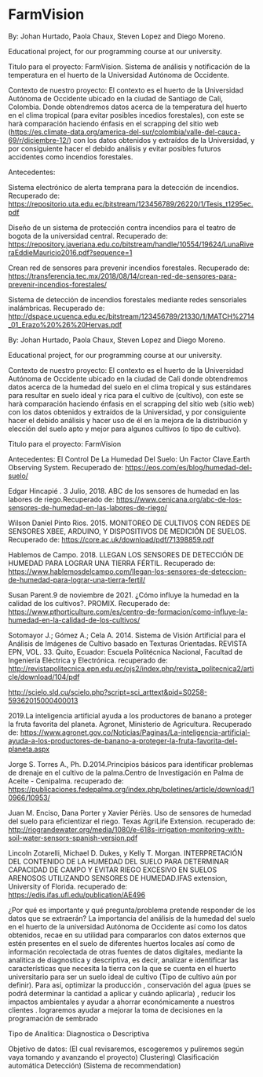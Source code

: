# FarmVision

By: Johan Hurtado, Paola Chaux, Steven Lopez and Diego Moreno.

Educational project, for our programming course at our university.

Titulo para el proyecto:
FarmVision.
Sistema de análisis y notificación de la temperatura en el huerto de la Universidad Autónoma de Occidente.


Contexto de nuestro proyecto: 
El contexto es el huerto de la Universidad Autónoma de Occidente ubicado en la ciudad de Santiago de Cali, Colombia. Donde obtendremos datos acerca de la temperatura del huerto en el clima tropical (para evitar posibles incedios forestales), con este se harà comparación haciendo énfasis en el scrapping del sitio web (https://es.climate-data.org/america-del-sur/colombia/valle-del-cauca-69/r/diciembre-12/) con los datos obtenidos y extraídos de la Universidad, y por consiguiente hacer el debido análisis y evitar posibles futuros accidentes como incendios forestales.

Antecedentes:

Sistema electrónico de alerta temprana para la detección de incendios. Recuperado de: https://repositorio.uta.edu.ec/bitstream/123456789/26220/1/Tesis_t1295ec.pdf

Diseño de un sistema de protección contra incendios para el teatro de bogota de la universidad central. Recuperado de: https://repository.javeriana.edu.co/bitstream/handle/10554/19624/LunaRiveraEddieMauricio2016.pdf?sequence=1

Crean red de sensores para prevenir incendios forestales. Recuperado de: https://transferencia.tec.mx/2018/08/14/crean-red-de-sensores-para-prevenir-incendios-forestales/

Sistema de detección de incendios forestales mediante redes sensoriales inalámbricas. Recuperado de: http://dspace.ucuenca.edu.ec/bitstream/123456789/21330/1/MATCH%2714_01_Erazo%20%26%20Hervas.pdf



By: Johan Hurtado, Paola Chaux, Steven Lopez and Diego Moreno.

Educational project, for our programming course at our university.


Contexto de nuestro proyecto:
El contexto es el huerto de la Universidad Autónoma de Occidente ubicado en la ciudad de Cali donde obtendremos datos acerca de la humedad del suelo en el clima tropical y sus estándares para resultar en suelo ideal y rica para el cultivo de (cultivo), con este se harà comparación haciendo énfasis en el scrapping del sitio web (sitio web) con los datos obtenidos y extraídos de la Universidad, y por consiguiente hacer el debido análisis y hacer uso de él en la mejora de la distribución y elección del suelo apto y mejor para algunos cultivos (o tipo de cultivo).

Titulo para el proyecto:
FarmVision


Antecedentes:
El Control De La Humedad Del Suelo: Un Factor Clave.Earth Observing System. Recuperado de:  https://eos.com/es/blog/humedad-del-suelo/

Edgar Hincapié . 3 Julio, 2018. ABC de los sensores de humedad en las labores de riego.Recuperado de: https://www.cenicana.org/abc-de-los-sensores-de-humedad-en-las-labores-de-riego/

Wilson Daniel Pinto Rios. 2015. MONITOREO DE CULTIVOS CON REDES DE SENSORES XBEE, ARDUINO, Y DISPOSITIVOS DE MEDICIÓN DE SUELOS. Recuperado de: https://core.ac.uk/download/pdf/71398859.pdf

Hablemos de Campo. 2018. LLEGAN LOS SENSORES DE DETECCIÓN DE HUMEDAD PARA LOGRAR UNA TIERRA FÉRTIL. Recuperado de:
https://www.hablemosdelcampo.com/llegan-los-sensores-de-deteccion-de-humedad-para-lograr-una-tierra-fertil/

Susan Parent.9 de noviembre de 2021. ¿Cómo influye la humedad en la calidad de los cultivos?. PROMIX. Recuperado de:	https://www.pthorticulture.com/es/centro-de-formacion/como-influye-la-humedad-en-la-calidad-de-los-cultivos/

Sotomayor J.; Gómez A.; Cela A. 2014. Sistema de Visión Artificial para el Análisis de Imágenes de Cultivo basado en Texturas Orientadas. REVISTA EPN, VOL. 33. Quito, Ecuador: Escuela Politécnica Nacional, Facultad de Ingeniería Eléctrica y Electrónica. recuperado de: http://revistapolitecnica.epn.edu.ec/ojs2/index.php/revista_politecnica2/article/download/104/pdf

http://scielo.sld.cu/scielo.php?script=sci_arttext&pid=S0258-59362015000400013

2019.La inteligencia artificial ayuda a los productores de banano a proteger la fruta favorita del planeta. Agronet, Ministerio de Agricultura. Recuperado de: https://www.agronet.gov.co/Noticias/Paginas/La-inteligencia-artificial-ayuda-a-los-productores-de-banano-a-proteger-la-fruta-favorita-del-planeta.aspx

Jorge S. Torres A., Ph. D.2014.Principios básicos para identificar problemas de drenaje en el cultivo de la palma.Centro de Investigación en Palma de Aceite - Cenipalma. recuperado de: https://publicaciones.fedepalma.org/index.php/boletines/article/download/10966/10953/

Juan M. Enciso, Dana Porter y Xavier Périès. Uso de sensores de humedad del suelo para eficientizar el riego. Texas AgriLife Extension. recuperado de: http://riograndewater.org/media/1080/e-618s-irrigation-monitoring-with-soil-water-sensors-spanish-version.pdf

Lincoln Zotarelli, Michael D. Dukes, y Kelly T. Morgan. INTERPRETACIÓN DEL CONTENIDO DE LA HUMEDAD DEL SUELO PARA DETERMINAR CAPACIDAD DE CAMPO Y EVITAR RIEGO EXCESIVO EN SUELOS ARENOSOS UTILIZANDO SENSORES DE HUMEDAD.IFAS extension, University of Florida. recuperado de:
https://edis.ifas.ufl.edu/publication/AE496



¿Por qué es importante y qué pregunta/problema pretende responder  de los datos que se extraerán?
La importancia del análisis de la humedad del suelo en el huerto de la universidad Autónoma de Occidente así como los datos obtenidos, recae en su utilidad para compararlos con datos externos que estén presentes en el suelo de diferentes huertos locales así como de información recolectada de otras fuentes de datos digitales, mediante la analitica de diagnostica y descriptiva, es decir, analizar e identificar  las características que necesita la tierra con la que se cuenta en el huerto universitario para ser un suelo ideal de cultivo (Tipo de cultivo aún por definir).
Para así,  optimizar la producción , conservación del agua (pues se podrá determinar la cantidad a aplicar y cuándo aplicarla) , reducir los impactos ambientales y ayudar a ahorrar económicamente a nuestros clientes . lograremos ayudar a mejorar la toma de decisiones en la programación de  sembrado


Tipo de Analitica:
Diagnostica o Descriptiva

Objetivo de datos: (El cual revisaremos, escogeremos y puliremos según vaya tomando y avanzando el proyecto)
Clustering) Clasificación automática
Detección) (Sistema de recommendation)
